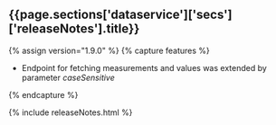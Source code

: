 <h2 id="{{page.sections['dataservice']['secs']['releaseNotes'].anchor}}">{{page.sections['dataservice']['secs']['releaseNotes'].title}}</h2>

<p></p>

{% assign version="1.9.0" %}
{% capture features %}
    <ul>
        <li>Endpoint for fetching measurements and values was extended by parameter <i>caseSensitive</i></li>
    </ul>
{% endcapture %}

{% include releaseNotes.html %}
